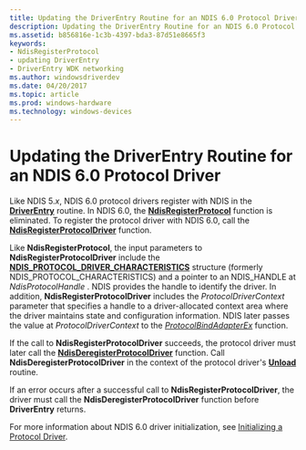 ```yaml
---
title: Updating the DriverEntry Routine for an NDIS 6.0 Protocol Driver
description: Updating the DriverEntry Routine for an NDIS 6.0 Protocol Driver
ms.assetid: b856816e-1c3b-4397-bda3-87d51e8665f3
keywords:
- NdisRegisterProtocol
- updating DriverEntry
- DriverEntry WDK networking
ms.author: windowsdriverdev
ms.date: 04/20/2017
ms.topic: article
ms.prod: windows-hardware
ms.technology: windows-devices
---
```


# Updating the DriverEntry Routine for an NDIS 6.0 Protocol Driver





Like NDIS 5.*x*, NDIS 6.0 protocol drivers register with NDIS in the [**DriverEntry**](https://msdn.microsoft.com/library/windows/hardware/ff544113) routine. In NDIS 6.0, the [**NdisRegisterProtocol**](https://msdn.microsoft.com/library/windows/hardware/ff554653) function is eliminated. To register the protocol driver with NDIS 6.0, call the [**NdisRegisterProtocolDriver**](https://msdn.microsoft.com/library/windows/hardware/ff564520) function.

Like **NdisRegisterProtocol**, the input parameters to **NdisRegisterProtocolDriver** include the [**NDIS\_PROTOCOL\_DRIVER\_CHARACTERISTICS**](https://msdn.microsoft.com/library/windows/hardware/ff566825) structure (formerly NDIS\_PROTOCOL\_CHARACTERISTICS) and a pointer to an NDIS\_HANDLE at *NdisProtocolHandle* . NDIS provides the handle to identify the driver. In addition, **NdisRegisterProtocolDriver** includes the *ProtocolDriverContext* parameter that specifies a handle to a driver-allocated context area where the driver maintains state and configuration information. NDIS later passes the value at *ProtocolDriverContext* to the [*ProtocolBindAdapterEx*](https://msdn.microsoft.com/library/windows/hardware/ff570220) function.

If the call to **NdisRegisterProtocolDriver** succeeds, the protocol driver must later call the [**NdisDeregisterProtocolDriver**](https://msdn.microsoft.com/library/windows/hardware/ff561743) function. Call **NdisDeregisterProtocolDriver** in the context of the protocol driver's [**Unload**](https://msdn.microsoft.com/library/windows/hardware/ff564886) routine.

If an error occurs after a successful call to **NdisRegisterProtocolDriver**, the driver must call the **NdisDeregisterProtocolDriver** function before **DriverEntry** returns.

For more information about NDIS 6.0 driver initialization, see [Initializing a Protocol Driver](initializing-a-protocol-driver.md).

 

 





